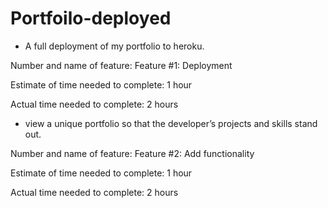 # Portfoilo-deployed

-  A full deployment of my portfolio to heroku.

Number and name of feature: Feature #1: Deployment

Estimate of time needed to complete: 1 hour

Actual time needed to complete: 2 hours

- view a unique portfolio so that the developer’s projects and skills stand out.

Number and name of feature: Feature #2: Add functionality

Estimate of time needed to complete: 1 hour

Actual time needed to complete: 2 hours